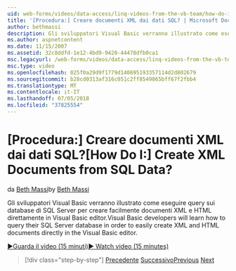 ```yaml
---
uid: web-forms/videos/data-access/linq-videos-from-the-vb-team/how-do-i-create-xml-documents-from-sql-data
title: '[Procedura:] Creare documenti XML dai dati SQL? | Microsoft Docs'
author: bethmassi
description: Gli sviluppatori Visual Basic verranno illustrato come eseguire query sui database di SQL Server per creare facilmente documenti XML e HTML direttamente nell'editor di Visual Basic...
ms.author: aspnetcontent
ms.date: 11/15/2007
ms.assetid: 32c8ddfd-1e12-4bd9-9420-44478dfb0ca1
msc.legacyurl: /web-forms/videos/data-access/linq-videos-from-the-vb-team/how-do-i-create-xml-documents-from-sql-data
msc.type: video
ms.openlocfilehash: 025f0a29d9f1779d140695193357114d2d802679
ms.sourcegitcommit: b28cd0313af316c051c2ff8549865bff67f2fbb4
ms.translationtype: MT
ms.contentlocale: it-IT
ms.lasthandoff: 07/05/2018
ms.locfileid: "37825554"
---
```

<a name="how-do-i-create-xml-documents-from-sql-data"></a><span data-ttu-id="37d07-104">[Procedura:] Creare documenti XML dai dati SQL?</span><span class="sxs-lookup"><span data-stu-id="37d07-104">[How Do I:] Create XML Documents from SQL Data?</span></span>
====================
<span data-ttu-id="37d07-105">da [Beth Massi](https://github.com/bethmassi)</span><span class="sxs-lookup"><span data-stu-id="37d07-105">by [Beth Massi](https://github.com/bethmassi)</span></span>

<span data-ttu-id="37d07-106">Gli sviluppatori Visual Basic verranno illustrato come eseguire query sui database di SQL Server per creare facilmente documenti XML e HTML direttamente in Visual Basic editor.</span><span class="sxs-lookup"><span data-stu-id="37d07-106">Visual Basic developers will learn how to query their SQL Server database in order to easily create XML and HTML documents directly in the Visual Basic editor.</span></span>

[<span data-ttu-id="37d07-107">&#9654;Guarda il video (15 minuti)</span><span class="sxs-lookup"><span data-stu-id="37d07-107">&#9654; Watch video (15 minutes)</span></span>](https://channel9.msdn.com/Blogs/ASP-NET-Site-Videos/how-do-i-create-xml-documents-from-sql-data)

> [!div class="step-by-step"]
> <span data-ttu-id="37d07-108">[Precedente](how-do-i-enable-xml-intellisense-and-use-xml-namespaces.md)
> [Successivo](how-do-i-create-excel-spreadsheets-using-linq-to-xml.md)</span><span class="sxs-lookup"><span data-stu-id="37d07-108">[Previous](how-do-i-enable-xml-intellisense-and-use-xml-namespaces.md)
[Next](how-do-i-create-excel-spreadsheets-using-linq-to-xml.md)</span></span>
